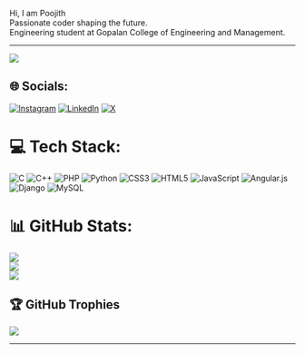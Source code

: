 Hi, I am Poojith<br>
Passionate coder shaping the future.<br>Engineering student at Gopalan College of Engineering and Management.

---

[![](https://visitcount.itsvg.in/api?id=Poojith-L&icon=0&color=0)](https://visitcount.itsvg.in)

## 🌐 Socials:
[![Instagram](https://img.shields.io/badge/Instagram-%23E4405F.svg?logo=Instagram&logoColor=white)](https://instagram.com/poojith.l) [![LinkedIn](https://img.shields.io/badge/LinkedIn-%230077B5.svg?logo=linkedin&logoColor=white)](https://www.linkedin.com/in/poojith-l-321ba3288) [![X](https://img.shields.io/badge/X-black.svg?logo=X&logoColor=white)](https://x.com/@poojith_l) 

# 💻 Tech Stack:
![C](https://img.shields.io/badge/c-%2300599C.svg?style=plastic&logo=c&logoColor=white) ![C++](https://img.shields.io/badge/c++-%2300599C.svg?style=plastic&logo=c%2B%2B&logoColor=white) ![PHP](https://img.shields.io/badge/php-%23777BB4.svg?style=plastic&logo=php&logoColor=white) ![Python](https://img.shields.io/badge/python-3670A0?style=plastic&logo=python&logoColor=ffdd54) ![CSS3](https://img.shields.io/badge/css3-%231572B6.svg?style=plastic&logo=css3&logoColor=white) ![HTML5](https://img.shields.io/badge/html5-%23E34F26.svg?style=plastic&logo=html5&logoColor=white) ![JavaScript](https://img.shields.io/badge/javascript-%23323330.svg?style=plastic&logo=javascript&logoColor=%23F7DF1E) ![Angular.js](https://img.shields.io/badge/angular.js-%23E23237.svg?style=plastic&logo=angularjs&logoColor=white) ![Django](https://img.shields.io/badge/django-%23092E20.svg?style=plastic&logo=django&logoColor=white) ![MySQL](https://img.shields.io/badge/mysql-4479A1.svg?style=plastic&logo=mysql&logoColor=white)
# 📊 GitHub Stats:
![](https://github-readme-stats.vercel.app/api?username=Poojith-L&theme=dark&hide_border=true&include_all_commits=true&count_private=true)<br/>
![](https://github-readme-streak-stats.herokuapp.com/?user=Poojith-L&theme=dark&hide_border=true)<br/>
![](https://github-readme-stats.vercel.app/api/top-langs/?username=Poojith-L&theme=dark&hide_border=true&include_all_commits=true&count_private=true&layout=compact)

## 🏆 GitHub Trophies
![](https://github-profile-trophy.vercel.app/?username=Poojith-L&theme=radical&no-frame=true&no-bg=true&margin-w=4)

---


<!-- Proudly created with GPRM ( https://gprm.itsvg.in ) -->
